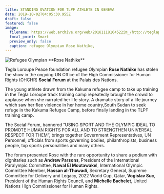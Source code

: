 ```yaml
---
title: STANDING OVATION FOR TLPF ATHLETE IN GENEVA
date: 2019-10-02T04:05:30.955Z
draft: false
featured: false
image:
  filename: https://web.archive.org/web/20181118164522im_/http://teglapeacefoundation.org/wp-content/uploads/2018/10/un-rose-lokonyen_0-1-800x533.jpg
  focal_point: Smart
  preview_only: false
  caption: refugee Olympian Rose Nathike,
---
```

![](https://web.archive.org/web/20181118164522im_/http://teglapeacefoundation.org/wp-content/uploads/2018/10/un-rose-lokonyen_0-1-800x533.jpg "Refugee Olympian **Rose Nathike**")

Tegla Loroupe Peace foundation refugee Olympian **Rose Nathike** has stolen the show in the ongoing UN Office of the High Commissioner for Human Rights (OHCHR) **Social Forum** at the Palais des Nations. 

The young athlete drawn from the Kakuma refugee camp to take up training in the Tegla Loroupe track training camp repeatedly brought the crowd to applause when she narrated her life story. A dramatic story of a life journey which saw her flee violence in her home country,South Sudan to seek refuge in the Kakuma Refugee Camp, before finally landing in the TLPF training camp. 

The Social Forum, bannered “USING SPORT AND THE OLYMPIC IDEAL TO PROMOTE HUMAN RIGHTS FOR ALL AND TO STRENGTHEN UNIVERSAL RESPECT FOR THEM”, brings together Government Representatives, UN Personnel, officials from sports governing bodies, philanthropists, business people, top sports personalities and many others.

The forum presented Rose with the rare opportunity to share a podium with dignitaries such as **Andrew Parsons**, President of the International Paralympic Committee, **Nawal El Moutawakel**, International Olympic Committee Member, **Hassan al-Thawadi**, Secretary General, Supreme Committee for Delivery and Legacy, 2022 World Cup, Qatar, **Vogislav Suc**, President of the Human Rights Council, and **Michelle Bachelet**, United Nations High Commissioner for Human Rights.